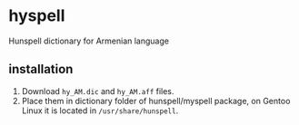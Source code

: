# hyspell
Hunspell dictionary for Armenian language

## installation
1. Download `hy_AM.dic` and `hy_AM.aff` files.
1. Place them in dictionary folder of hunspell/myspell package, on Gentoo Linux it is located in `/usr/share/hunspell`.
